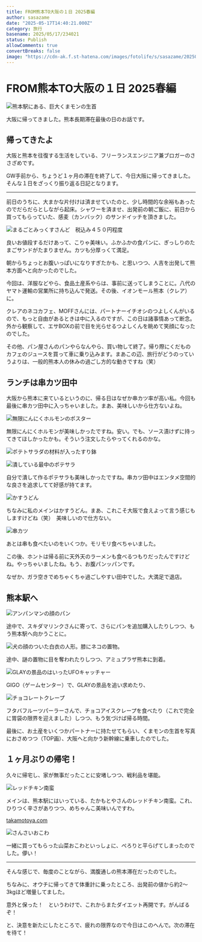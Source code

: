 ```yaml
---
title: FROM熊本TO大阪の１日 2025春編
author: sasazame
date: "2025-05-17T14:40:21.000Z"
category: 旅行
basename: 2025/05/17/234021
status: Publish
allowComments: true
convertBreaks: false
image: "https://cdn-ak.f.st-hatena.com/images/fotolife/s/sasazame/20250517/20250517231031.png"
---
```

# FROM熊本TO大阪の１日 2025春編

![熊本駅にある、巨大くまモンの生首](https://cdn-ak.f.st-hatena.com/images/fotolife/s/sasazame/20250517/20250517231031.png)

大阪に帰ってきました。熊本長期滞在最後の日のお話です。

<!-- Extended Body -->

## 帰ってきたよ

大阪と熊本を往復する生活をしている、フリーランスエンジニア兼ブロガーのささざめです。

GW手前から、ちょうど１ヶ月の滞在を終了して、今日大阪に帰ってきました。そんな１日をざっくり振り返る日記となります。

* * *

前日のうちに、大まかな片付けは済ませていたのと、少し時間的な余裕もあったのでだらだらとしながら起床。シャワーを済ませ、出発前の朝ご飯に、前日から買ってもらっていた、感麦（カンバック）のサンドイッチを頂きました。

![まるごとみっくすさんど　税込み４５０円程度](https://cdn-ak.f.st-hatena.com/images/fotolife/s/sasazame/20250517/20250517231458.png)

良いお値段するだけあって、こりゃ美味い。ふかふかの食パンに、ぎっしりのたまごサンドがたまりません。カツも分厚っくて満足。

朝からちょっとお腹いっぱいになりすぎたかも、と思いつつ、人吉を出発して熊本方面へと向かったのでした。

今回は、洋服などやら、食品土産系やらは、事前に送ってしまうことに。八代のヤマト運輸の営業所に持ち込んで発送。その後、イオンモール熊本（クレア）に。

クレアのネコカフェ、MOFFさんには、パートナーイチオシのつよしくんがいるので、もっと自由があるときは中に入るのですが、この日は諸事情あって断念。外から観察して、エサBOXの前で目を光らせるつよしくんを眺めて笑顔になったのでした。

その他、パン屋さんのパンやらなんやら、買い物して終了。帰り際にくだものカフェのジュースを買って車に乗り込みます。まあこの辺、旅行がどうのっていうよりは、一般的熊本人の休みの過ごし方的な動きですね（笑）

## ランチは串カツ田中

大阪から熊本に来ているというのに、帰る日はなぜか串カツ率が高い私。今回も最後に串カツ田中に入っちゃいました。まあ、美味しいから仕方ないよね。

![無限にんにくホルモンのポスター](https://cdn-ak.f.st-hatena.com/images/fotolife/s/sasazame/20250517/20250517232036.png)

無限にんにくホルモンが美味しかったですね。安い。でも、ソース漬けずに持ってきてほしかったかも。そういう注文したらやってくれるのかな。

![ポテトサラダの材料が入ったすり鉢](https://cdn-ak.f.st-hatena.com/images/fotolife/s/sasazame/20250517/20250517232147.png)

![潰している最中のポテサラ](https://cdn-ak.f.st-hatena.com/images/fotolife/s/sasazame/20250517/20250517232212.png)

自分で潰して作るポテサラも美味しかったですね。串カツ田中はエンタメ空間的な良さを追求してて好感が持てます。

![かすうどん](https://cdn-ak.f.st-hatena.com/images/fotolife/s/sasazame/20250517/20250517232318.png)

ちなみに私のメインはかすうどん。まあ、これこそ大阪で食えよって言う感じもしますけどね（笑）　美味しいので仕方ない。

![串カツ](https://cdn-ak.f.st-hatena.com/images/fotolife/s/sasazame/20250517/20250517232359.png)

あとは串も食べたいのをいくつか。モリモリ食べちゃいました。

この後、ホントは帰る前に天外天のラーメンも食べるつもりだったんですけどね。やっちゃいましたね。もう、お腹パンッパンです。

なぜか、ガラ空きでめちゃくちゃ過ごしやすい田中でした。大満足で退店。

## 熊本駅へ

![アンパンマンの顔のパン](https://cdn-ak.f.st-hatena.com/images/fotolife/s/sasazame/20250517/20250517232553.png)

途中で、スキダマリンクさんに寄って、さらにパンを追加購入したりしつつ、もう熊本駅へ向かうことに。

![犬の顔のついた白衣の人形。膝にネコの置物。](https://cdn-ak.f.st-hatena.com/images/fotolife/s/sasazame/20250517/20250517233111.png)

途中、謎の置物に目を奪われたりしつつ、アミュプラザ熊本に到着。

![GLAYの景品のはいったUFOキャッチャー](https://cdn-ak.f.st-hatena.com/images/fotolife/s/sasazame/20250517/20250517233255.png)

GIGO（ゲームセンター）で、GLAYの景品を追い求めたり、

![チョコレートクレープ](https://cdn-ak.f.st-hatena.com/images/fotolife/s/sasazame/20250517/20250517233339.png)

フタバフルーツパーラーさんで、チョコアイスクレープを食べたり（これで完全に胃袋の限界を迎えました）しつつ、もう気づけば帰る時間。

最後に、お土産をいくつかパートナーに持たせてもらい、くまモンの生首を写真におさめつつ（TOP画）、大阪へと向かう新幹線に乗車したのでした。

## １ヶ月ぶりの帰宅！

久々に帰宅し、家が無事だったことに安堵しつつ、戦利品を堪能。

![レッドチキン南蛮](https://cdn-ak.f.st-hatena.com/images/fotolife/s/sasazame/20250517/20250517233553.png)

メインは、熊本駅にはいっている、たかもとやさんのレッドチキン南蛮。これ、ひりつく辛さがありつつ、めちゃんこ美味いんですわ。

[takamotoya.com](https://takamotoya.com/)

![さんさいおこわ](https://cdn-ak.f.st-hatena.com/images/fotolife/s/sasazame/20250517/20250517233707.png)

一緒に買ってもらった山菜おこわといっしょに、ぺろりと平らげてしまったのでした。儚い！

* * *

そんな感じで、毎度のことながら、満腹通しの熊本滞在だったのでした。

ちなみに、オウチに帰ってきて体重計に乗ったところ、出発前の値から約2～3kgほど増量してました。

意外と保った！　というわけで、これからまたダイエット再開です。がんばるぞ！

と、決意を新たにしたところで、疲れの限界なので今日はこのへんで。次の滞在を待て！